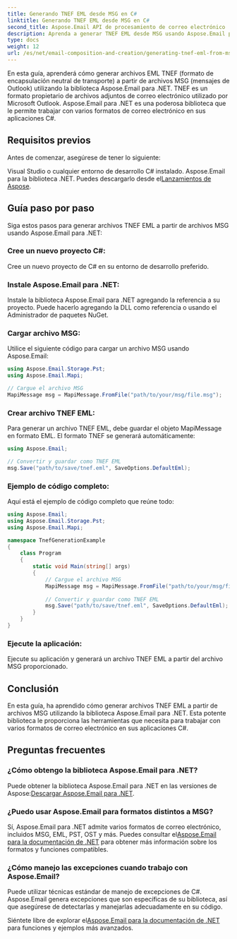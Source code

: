 ```yaml
---
title: Generando TNEF EML desde MSG en C#
linktitle: Generando TNEF EML desde MSG en C#
second_title: Aspose.Email API de procesamiento de correo electrónico .NET
description: Aprenda a generar TNEF EML desde MSG usando Aspose.Email para .NET. Guía paso a paso con código C#. Conversión eficiente de formato de correo electrónico.
type: docs
weight: 12
url: /es/net/email-composition-and-creation/generating-tnef-eml-from-msg-in-csharp/
---
```


En esta guía, aprenderá cómo generar archivos EML TNEF (formato de encapsulación neutral de transporte) a partir de archivos MSG (mensajes de Outlook) utilizando la biblioteca Aspose.Email para .NET. TNEF es un formato propietario de archivos adjuntos de correo electrónico utilizado por Microsoft Outlook. Aspose.Email para .NET es una poderosa biblioteca que le permite trabajar con varios formatos de correo electrónico en sus aplicaciones C#.

##  Requisitos previos

Antes de comenzar, asegúrese de tener lo siguiente:

Visual Studio o cualquier entorno de desarrollo C# instalado.
 Aspose.Email para la biblioteca .NET. Puedes descargarlo desde el[Lanzamientos de Aspose](https://releases.aspose.com/email/net).

##  Guía paso por paso

Siga estos pasos para generar archivos TNEF EML a partir de archivos MSG usando Aspose.Email para .NET:

### Cree un nuevo proyecto C#:

   Cree un nuevo proyecto de C# en su entorno de desarrollo preferido.

### Instale Aspose.Email para .NET:

   Instale la biblioteca Aspose.Email para .NET agregando la referencia a su proyecto. Puede hacerlo agregando la DLL como referencia o usando el Administrador de paquetes NuGet.

### Cargar archivo MSG:

   Utilice el siguiente código para cargar un archivo MSG usando Aspose.Email:

   ```csharp
   using Aspose.Email.Storage.Pst;
   using Aspose.Email.Mapi;

   // Cargue el archivo MSG
   MapiMessage msg = MapiMessage.FromFile("path/to/your/msg/file.msg");
   ```

### Crear archivo TNEF EML:

   Para generar un archivo TNEF EML, debe guardar el objeto MapiMessage en formato EML. El formato TNEF se generará automáticamente:

   ```csharp
   using Aspose.Email;
   
   // Convertir y guardar como TNEF EML
   msg.Save("path/to/save/tnef.eml", SaveOptions.DefaultEml);
   ```

### Ejemplo de código completo:

   Aquí está el ejemplo de código completo que reúne todo:

   ```csharp
   using Aspose.Email;
   using Aspose.Email.Storage.Pst;
   using Aspose.Email.Mapi;

   namespace TnefGenerationExample
   {
       class Program
       {
           static void Main(string[] args)
           {
               // Cargue el archivo MSG
               MapiMessage msg = MapiMessage.FromFile("path/to/your/msg/file.msg");
               
               // Convertir y guardar como TNEF EML
               msg.Save("path/to/save/tnef.eml", SaveOptions.DefaultEml);
           }
       }
   }
   ```

### Ejecute la aplicación:

   Ejecute su aplicación y generará un archivo TNEF EML a partir del archivo MSG proporcionado.

##  Conclusión

En esta guía, ha aprendido cómo generar archivos TNEF EML a partir de archivos MSG utilizando la biblioteca Aspose.Email para .NET. Esta potente biblioteca le proporciona las herramientas que necesita para trabajar con varios formatos de correo electrónico en sus aplicaciones C#.

##  Preguntas frecuentes

### ¿Cómo obtengo la biblioteca Aspose.Email para .NET?

 Puede obtener la biblioteca Aspose.Email para .NET en las versiones de Aspose:[Descargar Aspose.Email para .NET](https://releases.aspose.com/email/net).

### ¿Puedo usar Aspose.Email para formatos distintos a MSG?

 Sí, Aspose.Email para .NET admite varios formatos de correo electrónico, incluidos MSG, EML, PST, OST y más. Puedes consultar el[Aspose.Email para la documentación de .NET](https://reference.aspose.com/email/net) para obtener más información sobre los formatos y funciones compatibles.

### ¿Cómo manejo las excepciones cuando trabajo con Aspose.Email?

Puede utilizar técnicas estándar de manejo de excepciones de C#. Aspose.Email genera excepciones que son específicas de su biblioteca, así que asegúrese de detectarlas y manejarlas adecuadamente en su código.

 Siéntete libre de explorar el[Aspose.Email para la documentación de .NET](https://reference.aspose.com/email/net) para funciones y ejemplos más avanzados.
